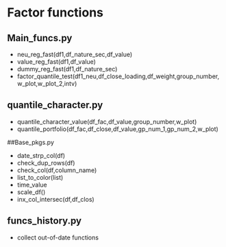 # Factor functions

## Main_funcs.py

- neu_reg_fast(df1,df_nature_sec,df_value)
- value_reg_fast(df1,df_value)
- dummy_reg_fast(df1,df_nature_sec)
- factor_quantile_test(df1_neu,df_close_loading,df_weight,group_number,w_plot,w_plot_2,intv)

## quantile_character.py
- quantile_character_value(df_fac,df_value,group_number,w_plot)
- quantile_portfolio(df_fac,df_close,df_value,gp_num_1,gp_num_2,w_plot)

##Base_pkgs.py
- date_strp_col(df)
- check_dup_rows(df)
- check_col(df,column_name)
- list_to_color(list)
- time_value
- scale_df()
- inx_col_intersec(df,df_clos)


## funcs_history.py
- collect out-of-date functions
